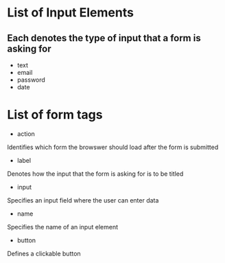 # List of Input Elements
 ## Each denotes the type of input that a form is asking for
 * text
 * email
 * password
 * date

 # List of form tags
 * action

 Identifies which form the browswer should load after the form is submitted

 * label

 Denotes how the input that the form is asking for is to be titled

 * input

 Specifies an input field where the user can enter data

 * name

 Specifies the name of an input element

 * button

 Defines a clickable button